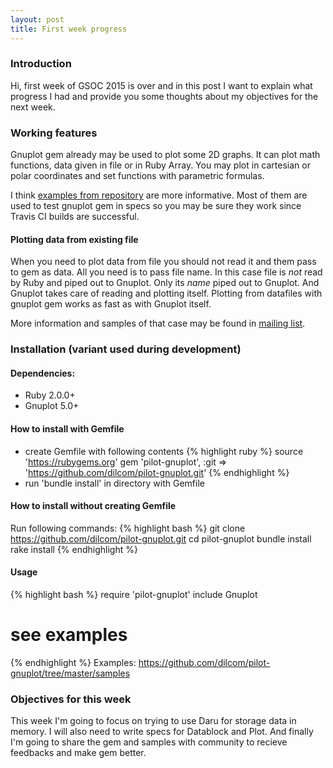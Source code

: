 ```yaml
---
layout: post
title: First week progress
---
```

### Introduction

Hi, first week of GSOC 2015 is over and in this post I want to explain what progress I had and provide you some thoughts about my objectives for the next week.

### Working features

Gnuplot gem already may be used to plot some 2D graphs. It can plot math functions, data given in file or in Ruby Array.
You may plot in cartesian or polar coordinates and set functions with parametric formulas.

I think [examples from repository](https://github.com/dilcom/pilot-gnuplot/tree/master/samples) are more informative.
Most of them are used to test gnuplot gem in specs so you may be sure they work since Travis CI builds are successful.

#### Plotting data from existing file

When you need to plot data from file you should not read it and them pass to gem as data. All you need is to pass file name.
In this case file is *not* read by Ruby and piped out to Gnuplot. Only its *name* piped out to Gnuplot. And Gnuplot takes care of reading and plotting itself. Plotting from datafiles with gnuplot gem works as fast as with Gnuplot itself.

More information and samples of that case may be found in [mailing list](https://groups.google.com/forum/#!topic/sciruby-dev/lhWvb5hWc3k).

### Installation (variant used during development)

#### Dependencies:
- Ruby 2.0.0+
- Gnuplot 5.0+

#### How to install with Gemfile
- create Gemfile with following contents
{% highlight ruby %}
source 'https://rubygems.org'
gem 'pilot-gnuplot', :git => 'https://github.com/dilcom/pilot-gnuplot.git'
{% endhighlight %}
- run 'bundle install' in directory with Gemfile

#### How to install without creating Gemfile
Run following commands:
{% highlight bash %}
git clone https://github.com/dilcom/pilot-gnuplot.git
cd pilot-gnuplot
bundle install
rake install
{% endhighlight %}

#### Usage
{% highlight bash %}
require 'pilot-gnuplot'
include Gnuplot
  
# see examples
{% endhighlight %}
Examples: https://github.com/dilcom/pilot-gnuplot/tree/master/samples

### Objectives for this week

This week I'm going to focus on trying to use Daru for storage data in memory. I will also need to write specs for Datablock and Plot. And finally I'm going to share the gem and samples with community to recieve feedbacks and make gem better.
